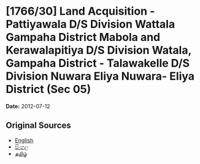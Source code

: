 # [1766/30] Land Acquisition - Pattiyawala D/S Division Wattala Gampaha District Mabola and Kerawalapitiya D/S Division Watala, Gampaha District - Talawakelle D/S Division Nuwara Eliya Nuwara- Eliya District (Sec 05)

**Date:** 2012-07-12

## Original Sources

- [English](https://documents.gov.lk/view/extra-gazettes/2012/7/1766-30_E.pdf)
- [සිංහල](https://documents.gov.lk/view/extra-gazettes/2012/7/1766-30_S.pdf)
- [தமிழ்](https://documents.gov.lk/view/extra-gazettes/2012/7/1766-30_T.pdf)
